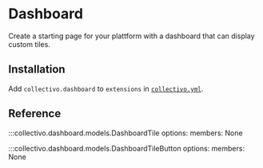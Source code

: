 # Dashboard

Create a starting page for your plattform with a dashboard that can display custom tiles.

## Installation

Add `collectivo.dashboard` to `extensions` in [`collectivo.yml`](reference.md#settings).

## Reference

:::collectivo.dashboard.models.DashboardTile
    options:
        members: None

:::collectivo.dashboard.models.DashboardTileButton
    options:
        members: None
